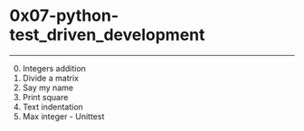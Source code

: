 # 0x07-python-test_driven_development
----------------------------

0. Integers addition
1. Divide a matrix
2. Say my name
3. Print square
4. Text indentation
5. Max integer - Unittest

